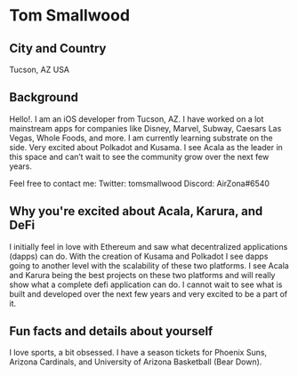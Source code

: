 # Tom Smallwood

## City and Country

Tucson, AZ USA

## Background

Hello!. I am an iOS developer from Tucson, AZ. I have worked on a lot mainstream apps for companies like Disney, Marvel, Subway, Caesars Las Vegas, Whole Foods, and more. I am currently learning substrate on the side. Very excited about Polkadot and Kusama. I see Acala as the leader in this space and can’t wait to see the community grow over the next few years.

Feel free to contact me:
Twitter: tomsmallwood
Discord: AirZona#6540

## Why you're excited about Acala, Karura, and DeFi

I initially feel in love with Ethereum and saw what decentralized applications (dapps) can do. With the creation of Kusama and Polkadot I see dapps going to another level with the scalability of these two platforms. I see Acala and Karura being the best projects on these two platforms and will really show what a complete defi application can do. I cannot wait to see what is built and developed over the next few years and very excited to be a part of it.

## Fun facts and details about yourself

I love sports, a bit obsessed. I have a season tickets for Phoenix Suns, Arizona Cardinals, and University of Arizona Basketball (Bear Down).
